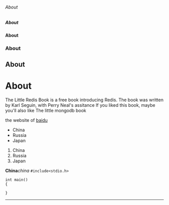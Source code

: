 ###### About
##### About
#### About
### About
## About
# About
The Little Redis Book is a free book introducing Redis.
The book was written by Karl Seguin, with Perry Neal's assitance
If you liked this book, maybe you'll also like The little mongodb book

the website of [baidu](https://www.baidu.com)

* China
* Russia
* Japan

1. China
2. Russia
3. Japan

**China***china*
`#include<stdio.h>`

```
int main()
{

}
```
* * *

